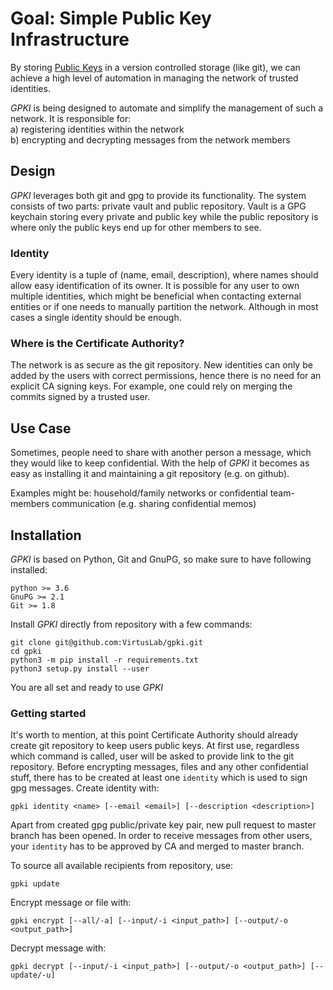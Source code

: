 # Goal: Simple Public Key Infrastructure

By storing [Public Keys](https://en.wikipedia.org/wiki/Public-key_cryptography) in a version controlled storage (like
git), we can achieve a high level of automation in managing the network of trusted identities.

_GPKI_ is being designed to automate and simplify the management of such a network. It is responsible for:  
a) registering identities within the network  
b) encrypting and decrypting messages from the network members

## Design

_GPKI_ leverages both git and gpg to provide its functionality. The system consists of two parts: private vault and
public repository. Vault is a GPG keychain storing every private and public key while the public repository is where
only the public keys end up for other members to see.

### Identity

Every identity is a tuple of (name, email, description), where names should allow easy identification of its owner. It
is possible for any user to own multiple identities, which might be beneficial when contacting external entities or if
one needs to manually partition the network. Although in most cases a single identity should be enough.

### Where is the Certificate Authority?

The network is as secure as the git repository. New identities can only be added by the users with correct permissions,
hence there is no need for an explicit CA signing keys. For example, one could rely on merging the commits signed by a 
trusted user.

## Use Case

Sometimes, people need to share with another person a message, which they would like to keep confidential. With the help
of _GPKI_ it becomes as easy as installing it and maintaining a git repository (e.g. on github).

Examples might be: household/family networks or confidential team-members communication (e.g. sharing confidential
memos)

## Installation

_GPKI_ is based on Python, Git and GnuPG, so make sure to have following installed:
```
python >= 3.6
GnuPG >= 2.1
Git >= 1.8
```
Install _GPKI_ directly from repository with a few commands:
```
git clone git@github.com:VirtusLab/gpki.git
cd gpki
python3 -m pip install -r requirements.txt
python3 setup.py install --user
```

You are all set and ready to use _GPKI_ 

### Getting started
It's worth to mention, at this point Certificate Authority should already create git repository to keep users public keys.
At first use, regardless which command is called, user will be asked to provide link to the git repository.
Before encrypting messages, files and any other confidential stuff, there has to be created at least one `identity` 
which is used to sign gpg messages.
Create identity with:

`gpki identity <name> [--email <email>] [--description <description>]`

Apart from created gpg public/private key pair, new pull request to master branch has been opened. In order to receive 
messages from other users, your `identity` has to be approved by CA and merged to master branch.

To source all available recipients from repository, use:

`gpki update`

Encrypt message or file with:

`gpki encrypt [--all/-a] [--input/-i <input_path>] [--output/-o <output_path>]`

Decrypt message with:

`gpki decrypt [--input/-i <input_path>] [--output/-o <output_path>] [--update/-u]`

